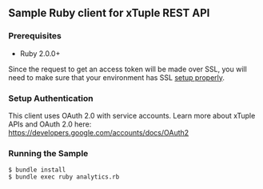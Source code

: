 
## Sample Ruby client for xTuple REST API ##

### Prerequisites

- Ruby 2.0.0+ 

Since the request to get an access token will be made over SSL, you will need to make sure
that your environment has SSL [setup properly](https://github.com/lostisland/faraday/wiki/Setting-up-SSL-certificates).

### Setup Authentication

This client uses OAuth 2.0 with service accounts. Learn more about xTuple APIs and OAuth 2.0 here:
https://developers.google.com/accounts/docs/OAuth2

### Running the Sample

    $ bundle install
    $ bundle exec ruby analytics.rb

